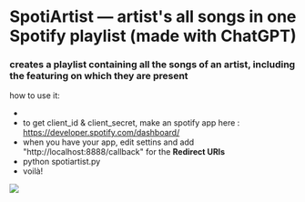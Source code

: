 # SpotiArtist — artist's all songs in one Spotify playlist (made with ChatGPT)

### creates a playlist containing all the songs of an artist, including the featuring on which they are present



how to use it:

-
- to get client_id & client_secret, make an spotify app here : https://developer.spotify.com/dashboard/
- when you have your app, edit settins and add "http://localhost:8888/callback" for the **Redirect URIs** 
- python spotiartist.py
- voilà!

![](https://i.imgur.com/eZxnqYB.png)
